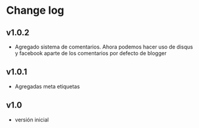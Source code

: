 # Change log

## v1.0.2

- Agregado sistema de comentarios. Ahora podemos hacer uso de disqus y facebook aparte de los comentarios por defecto de blogger

## v1.0.1

- Agregadas meta etiquetas

## v1.0

- versión inicial